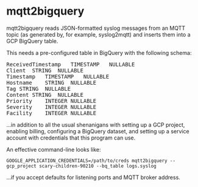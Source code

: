 # mqtt2bigquery

mqtt2bigquery reads JSON-formatted syslog messages from an MQTT topic (as
generated by, for example, syslog2mqtt) and inserts them into a GCP BigQuery
table.

This needs a pre-configured table in BigQuery with the following schema:
<pre>
ReceivedTimestamp	TIMESTAMP	NULLABLE
Client	STRING	NULLABLE
Timestamp	TIMESTAMP	NULLABLE
Hostname	STRING	NULLABLE
Tag	STRING	NULLABLE
Content	STRING	NULLABLE
Priority	INTEGER	NULLABLE
Severity	INTEGER	NULLABLE
Facility	INTEGER	NULLABLE
</pre>

...in addition to all the usual shenanigans with setting up a GCP project,
enabling billing, configuring a BigQuery dataset, and setting up a service
account with credentials that this program can use.

An effective command-line looks like:

`GOOGLE_APPLICATION_CREDENTIALS=/path/to/creds mqtt2bigquery --gcp_project scary-children-90210 --bq_table logs.syslog`

...if you accept defaults for listening ports and MQTT broker address.
